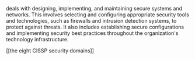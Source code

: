 deals with designing, implementing, and maintaining secure systems and networks. This involves selecting and configuring appropriate security tools and technologies, such as firewalls and intrusion detection systems, to protect against threats. It also includes establishing secure configurations and implementing security best practices throughout the organization's technology infrastructure.

[[the eight CISSP security domains]]